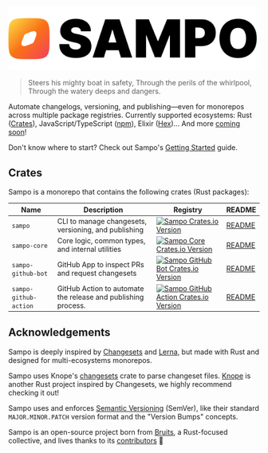 <picture>
  <source media="(prefers-color-scheme: dark)" srcset="./.github/assets/Sampo_logo_dark.svg" />
  <img alt="Sampo logo" src="./.github/assets/Sampo_logo_light.svg" />
</picture>

> Steers his mighty boat in safety, Through the perils of the whirlpool, Through the watery deeps and dangers. 

Automate changelogs, versioning, and publishing—even for monorepos across multiple package registries. Currently supported ecosystems: Rust ([Crates](https://crates.io)), JavaScript/TypeScript ([npm](https://www.npmjs.com)), Elixir ([Hex](https://hex.pm))... And more [coming soon](https://github.com/bruits/sampo/issues/104)!

Don't know where to start? Check out Sampo's [Getting Started](./crates/sampo/README.md#getting-started) guide.

## Crates

Sampo is a monorepo that contains the following crates (Rust packages):

| Name                  | Description                                                   | Registry                                                                                                                                                               | README                                           |
| --------------------- | ------------------------------------------------------------- | ---------------------------------------------------------------------------------------------------------------------------------------------------------------------- | ------------------------------------------------ |
| `sampo`               | CLI to manage changesets, versioning, and publishing          | <a href="https://crates.io/crates/sampo"><img alt="Sampo Crates.io Version" src="https://img.shields.io/crates/v/sampo"></a>                                           | [README](./crates/sampo/README.md)               |
| `sampo-core`          | Core logic, common types, and internal utilities              | <a href="https://crates.io/crates/sampo-core"><img alt="Sampo Core Crates.io Version" src="https://img.shields.io/crates/v/sampo-core"></a>                            | [README](./crates/sampo-core/README.md)          |
| `sampo-github-bot`    | GitHub App to inspect PRs and request changesets              | <a href="https://crates.io/crates/sampo-github-bot"><img alt="Sampo GitHub Bot Crates.io Version" src="https://img.shields.io/crates/v/sampo-github-bot"></a>          | [README](./crates/sampo-github-bot/README.md)    |
| `sampo-github-action` | GitHub Action to automate the release and publishing process. | <a href="https://crates.io/crates/sampo-github-action"><img alt="Sampo GitHub Action Crates.io Version" src="https://img.shields.io/crates/v/sampo-github-action"></a> | [README](./crates/sampo-github-action/README.md) |

## Acknowledgements

Sampo is deeply inspired by [Changesets](https://github.com/changesets/changesets) and [Lerna](https://github.com/lerna/lerna), but made with Rust and designed for multi-ecosystems monorepos.

Sampo uses Knope's [changesets](https://github.com/knope-dev/changesets) crate to parse changeset files. [Knope](https://github.com/knope-dev/knope) is another Rust project inspired by Changesets, we highly recommend checking it out!

Sampo uses and enforces [Semantic Versioning](https://semver.org/) (SemVer), like their standard `MAJOR.MINOR.PATCH` version format and the "Version Bumps" concepts.

Sampo is an open-source project born from [Bruits](https://github.com/bruits), a Rust-focused collective, and lives thanks to its [contributors](https://github.com/bruits/sampo/graphs/contributors) 💛
